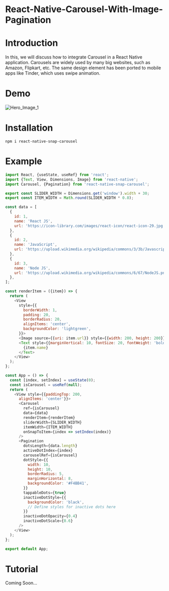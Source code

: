 # React-Native-Carousel-With-Image-Pagination
# Introduction

In this, we will discuss how to integrate Carousel in a React Native application.
Carousels are widely used by many big websites, such as Amazon, Flipkart, etc. The same design element has been ported to mobile apps like Tinder, which uses swipe animation.

# Demo 
![Hero_Image_1](https://user-images.githubusercontent.com/86215353/181409395-946e2a4e-9711-4f02-80b3-b5c32933e155.gif)


# Installation
```
npm i react-native-snap-carousel
```

# Example
```js
import React, {useState, useRef} from 'react';
import {Text, View, Dimensions, Image} from 'react-native';
import Carousel, {Pagination} from 'react-native-snap-carousel';

export const SLIDER_WIDTH = Dimensions.get('window').width + 30;
export const ITEM_WIDTH = Math.round(SLIDER_WIDTH * 0.8);

const data = [
  {
    id: 1,
    name: 'React JS',
    url: 'https://icon-library.com/images/react-icon/react-icon-29.jpg',
  },
  {
    id: 2,
    name: 'JavaScript',
    url: 'https://upload.wikimedia.org/wikipedia/commons/3/3b/Javascript_Logo.png',
  },
  {
    id: 3,
    name: 'Node JS',
    url: 'https://upload.wikimedia.org/wikipedia/commons/6/67/NodeJS.png',
  },
];

const renderItem = ({item}) => {
  return (
    <View
      style={{
        borderWidth: 1,
        padding: 20,
        borderRadius: 20,
        alignItems: 'center',
        backgroundColor: 'lightgreen',
      }}>
      <Image source={{uri: item.url}} style={{width: 200, height: 200}} />
      <Text style={{marginVertical: 10, fontSize: 20, fontWeight: 'bold'}}>
        {item.name}
      </Text>
    </View>
  );
};

const App = () => {
  const [index, setIndex] = useState(0);
  const isCarousel = useRef(null);
  return (
    <View style={{paddingTop: 200,
      alignItems: 'center'}}>
      <Carousel
        ref={isCarousel}
        data={data}
        renderItem={renderItem}
        sliderWidth={SLIDER_WIDTH}
        itemWidth={ITEM_WIDTH}
        onSnapToItem={index => setIndex(index)}
      />
      <Pagination
        dotsLength={data.length}
        activeDotIndex={index}
        carouselRef={isCarousel}
        dotStyle={{
          width: 10,
          height: 10,
          borderRadius: 5,
          marginHorizontal: 8,
          backgroundColor: '#F4BB41',
        }}
        tappableDots={true}
        inactiveDotStyle={{
          backgroundColor: 'black',
          // Define styles for inactive dots here
        }}
        inactiveDotOpacity={0.4}
        inactiveDotScale={0.6}
      />
    </View>
  );
};

export default App;
```

# Tutorial

Coming Soon...
